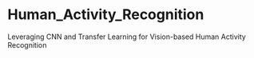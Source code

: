 # Human_Activity_Recognition
Leveraging CNN and Transfer Learning for Vision-based Human Activity Recognition
